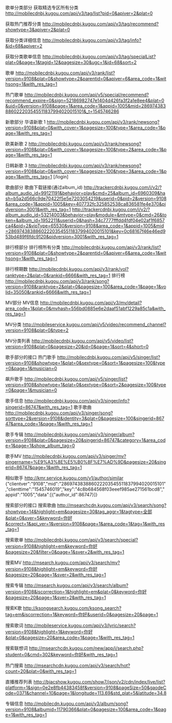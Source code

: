 歌单分类部分
获取精选专区所有分类
http://mobilecdnbj.kugou.com/api/v3/tag/list?pid=0&apiver=2&plat=0

获取热门推荐分类
http://mobilecdnbj.kugou.com/api/v3/tag/recommend?showtype=3&apiver=2&plat=0

获取分类详细信息
http://mobilecdnbj.kugou.com/api/v3/tag/info?&id=68&apiver=2

获取分类歌单信息
http://mobilecdnbj.kugou.com/api/v3/tag/specialList?plat=0&page=1&tagid=12&pagesize=30&ugc=1&id=68&sort=2

歌单
http://mobilecdnbj.kugou.com/api/v3/rank/list?version=9108&plat=0&showtype=2&parentid=0&apiver=6&area_code=1&withsong=1&with_res_tag=1

热门歌单
http://mobilecdnbj.kugou.com/api/v5/special/recommend?recommend_expire=0&sign=52186982747e1404d426fa3f2a1e8ee4&plat=0&uid=0&version=9108&page=1&area_code=1&appid=1005&mid=286974383886022203545511837994020015101&_t=1545746286

新歌部分
华语新歌 1
http://mobilecdnbj.kugou.com/api/v3/rank/newsong?version=9108&plat=0&with_cover=1&pagesize=100&type=1&area_code=1&page=1&with_res_tag=1

欧美新歌 2
http://mobilecdnbj.kugou.com/api/v3/rank/newsong?version=9108&plat=0&with_cover=1&pagesize=100&type=2&area_code=1&page=1&with_res_tag=1

日韩新歌 3
http://mobilecdnbj.kugou.com/api/v3/rank/newsong?version=9108&plat=0&with_cover=1&pagesize=100&type=3&area_code=1&page=1&with_res_tag=1 [/login]

歌曲部分
歌曲下载链接(通过album_id)
http://trackercdnbj.kugou.com/i/v2/?album_audio_id=99121191&behavior=play&cmd=25&album_id=6960309&hash=b5a2d566c9de70422f5e5e7203054219&userid=0&pid=2&version=9108&area_code=1&appid=1005&key=407732fc325852538ca836581fe4e370&pidversion=3001&with_res_tag=1 http://trackercdnbj.kugou.com/i/v2/?album_audio_id=53214003&behavior=play&module=&mtype=0&cmd=26&token=&album_id=1952211&userid=0&hash=34c7777fffdd4fdf04e02af1f6857ca4&pid=2&vipType=65530&version=9108&area_code=1&appid=1005&mid=286974383886022203545511837994020015101&key=0c68167f46e46ed953bd489f6fdc9120&pidversion=3001&with_res_tag=1

排行榜部分
排行榜所有分类
http://mobilecdnbj.kugou.com/api/v3/rank/list?version=9108&plat=0&showtype=2&parentid=0&apiver=6&area_code=1&withsong=1&with_res_tag=1

排行榜期数
http://mobilecdnbj.kugou.com/api/v3/rank/vol?ranktype=2&plat=0&rankid=6666&with_res_tag=1 排行榜 http://mobilecdnbj.kugou.com/api/v3/rank/song?version=9108&ranktype=2&plat=0&pagesize=100&area_code=1&page=1&volid=35050&rankid=6666&with_res_tag=1

MV部分
MV信息
http://mobilecdnbj.kugou.com/api/v3/mv/detail?area_code=1&plat=0&mvhash=556bd0885e6e2daaf51abf1229a85c1a&with_res_tag=1

MV分类
http://mobileservice.kugou.com/api/v5/video/recommend_channel?version=9108&plat=0&type=2

MV分类列表
http://mobilecdnbj.kugou.com/api/v5/video/list?version=9108&plat=0&pagesize=20&id=0&page=1&sort=4&short=0

歌手部分的接口
热门歌手
http://mobilecdnbj.kugou.com/api/v5/singer/list?version=9108&showtype=1&plat=0&sextype=0&sort=1&pagesize=100&type=0&page=1&musician=0

飙升歌手
http://mobilecdnbj.kugou.com/api/v5/singer/list?version=9108&showtype=1&plat=0&sextype=0&sort=2&pagesize=100&type=0&page=1&musician=0

歌手信息
http://mobilecdnbj.kugou.com/api/v3/singer/info?singerid=86747&with_res_tag=1 歌手歌曲 http://mobilecdnbj.kugou.com/api/v3/singer/song?sorttype=2&version=9108&identity=3&plat=0&pagesize=100&singerid=86747&area_code=1&page=1&with_res_tag=1

歌手专辑
http://mobilecdnbj.kugou.com/api/v3/singer/album?version=9108&plat=0&pagesize=20&singerid=86747&category=1&area_code=1&page=1&show_album_tag=0

歌手MV
http://mobilecdnbj.kugou.com/api/v3/singer/mv?singername=%E9%A3%8E%E5%B0%8F%E7%AD%9D&pagesize=20&singerid=86747&page=1&with_res_tag=1

相似歌手
http://kmr.service.kugou.com/v1/author/similar {"clientver":"9108","mid":"286974383886022203545511837994020015101","clienttime":"1545746019","key":"4c8b684568f03eeef985ae271561bcd8","appid":"1005","data":[{"author_id":86747}]}

搜索部分的接口
搜索歌曲
http://msearchcdn.kugou.com/api/v3/search/song?showtype=14&highlight=em&pagesize=30&tag_aggr=1&tagtype=全部&plat=0&sver=5&keyword=你好&correct=1&api_ver=1&version=9108&page=1&area_code=1&tag=1&with_res_tag=1

搜索歌单
http://mobilecdnbj.kugou.com/api/v3/search/special?version=9108&highlight=em&keyword=你好&pagesize=20&filter=0&page=1&sver=2&with_res_tag=1

搜索MV
http://msearch.kugou.com/api/v3/search/mv?version=9108&highlight=em&keyword=你好&pagesize=20&page=1&sver=2&with_res_tag=1

搜索专辑
http://msearch.kugou.com/api/v3/search/album?version=9108&iscorrection=1&highlight=em&plat=0&keyword=你好&pagesize=20&page=1&sver=2&with_res_tag=1

搜索K歌
http://ksongsearch.kugou.com/ksong_search?tag=em&iscorrection=1&keyword=你好&userid=0&pagesize=20&page=1

搜索歌词
http://mobileservice.kugou.com/api/v3/lyric/search?version=9108&highlight=1&keyword=你好&plat=0&pagesize=20&area_code=1&page=1&with_res_tag=1

搜索联想词
http://msearchcdn.kugou.com/new/app/i/search.php?student=0&cmd=302&keyword=你好&with_res_tag=1

热门搜索
http://msearchcdn.kugou.com/api/v3/search/hot?count=20&plat=0&with_res_tag=1

直播推荐列表
http://bjacshow.kugou.com/show7/json/v2/cdn/index/live/list?platform=1&sign=0e2e8fb44383458f&version=9108&pageSize=50&gaodeCode=0371&channel=10&page=1&longitude=113.69&std_plat=5&latitude=34.8

专辑信息
http://mobilecdn.kugou.com/api/v3/album/song?version=9108&albumid=11790366&plat=0&pagesize=100&area_code=1&page=1&with_res_tag=1
